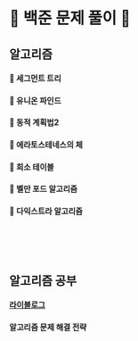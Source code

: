 # :ledger: 백준 문제 풀이 :ledger:
## 알고리즘
#### :open_file_folder:  세그먼트 트리<br/> 
#### :open_file_folder: 유니온 파인드<br/>
#### :open_file_folder: 동적 계획법2  
#### :open_file_folder: 에라토스테네스의 체
#### :open_file_folder: 희소 테이블 
#### :open_file_folder: 벨만 포드 알고리즘 
#### :open_file_folder: 다익스트라 알고리즘 
  
<br/><br/><br/>  
## 알고리즘 공부
#### [라이블로그](https://m.blog.naver.com/PostList.naver?blogId=kks227)
#### 알고리즘 문제 해결 전략
